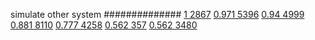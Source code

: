 


simulate other system
##############
[1 2867](https://www.phylliida.dev/modelwelfare/qwenbailconversationsWithJournals/#ZjAsZjAuMcUFLsYMLsoQLjEuMssLzRguMSRjLGMhzBEhMw==)
[0.971 5396](https://www.phylliida.dev/modelwelfare/qwenbailconversationsWithJournals/#ZjAsZjAuxgUuNscHyRAuMC4zywvNGC4wJGMsYyHMESE4)
[0.94 4999](https://www.phylliida.dev/modelwelfare/qwenbailconversationsWithJournals/#ZjAsZjAuxgXJB8sJLjPLCy42zQ0kYyxjIcwRITY=)
[0.881 8110](https://www.phylliida.dev/modelwelfare/qwenbailconversationsWithJournals/#ZjAsZjAuxgUuMTPICC4xygrKHsQMzhouMSRjLGMhzRIhNA==)
[0.777 4258](https://www.phylliida.dev/modelwelfare/qwenbailconversationsWithJournals/#ZjAsZjAuMcUFyQcuxhXECc0LLjXNDSRjLGMhzBEhMA==)
[0.562 357](https://www.phylliida.dev/modelwelfare/qwenbailconversationsWithJournals/#ZjAsZjAuxgXJBy40yQkuMcsLyyHEDSRjLGMhzBEhMA==)
[0.562 3480](https://www.phylliida.dev/modelwelfare/qwenbailconversationsWithJournals/#ZjAsZjAuxgXJB8sJLjbLCy4xzQ0kYyxjIcwRITEx)
